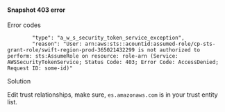 #### Snapshot 403 error

Error codes
```
        "type": "a_w_s_security_token_service_exception",
        "reason": "User: arn:aws:sts::acountid:assumed-role/cp-sts-grant-role/swift-region-prod-365021432299 is not authorized to perform: sts:AssumeRole on resource: role-arn (Service: AWSSecurityTokenService; Status Code: 403; Error Code: AccessDenied; Request ID: some-id)"
```

Solution

Edit trust relationships, make sure, `es.amazonaws.com` is in your trust entity list.
